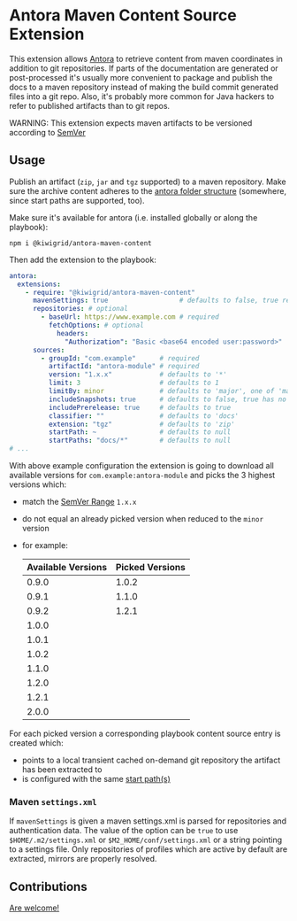 # Antora Maven Content Source Extension

This extension allows [Antora](https://docs.antora.org/antora/3.0/) to retrieve content from maven coordinates in addition to git repositories.
If parts of the documentation are generated or post-processed it's usually more convenient to package and publish the docs to a maven repository instead of making the build commit generated files into a git repo.
Also, it's probably more common for Java hackers to refer to published artifacts than to git repos.

WARNING: This extension expects maven artifacts to be versioned according to [SemVer](https://www.npmjs.com/package/semver)

## Usage

Publish an artifact (`zip`, `jar` and `tgz` supported) to a maven repository. Make sure the archive content adheres to
the [antora folder structure](https://docs.antora.org/antora/3.0/standard-directories/) (somewhere, since start paths
are supported, too).

Make sure it's available for antora (i.e. installed globally or along the playbook):

```shell
npm i @kiwigrid/antora-maven-content
```
Then add the extension to the playbook:

```yaml
antora:
  extensions:
    - require: "@kiwigrid/antora-maven-content"
      mavenSettings: true                  # defaults to false, true resolves to '$HOME/.m2/settings.xml' or '$M2_HOME/conf/settings.xml', a string is taken as is
      repositories: # optional
        - baseUrl: https://www.example.com # required
          fetchOptions: # optional
            headers:
              "Authorization": "Basic <base64 encoded user:password>"
      sources:
        - groupId: "com.example"      # required
          artifactId: "antora-module" # required
          version: "1.x.x"            # defaults to '*'
          limit: 3                    # defaults to 1
          limitBy: minor              # defaults to 'major', one of 'major', 'minor', 'patch', 'any'
          includeSnapshots: true      # defaults to false, true has no effect if includePrerelease is false as SNAPSHOTS are SemVer pre releases
          includePrerelease: true     # defaults to true
          classifier: ""              # defaults to 'docs'
          extension: "tgz"            # defaults to 'zip'
          startPath: ~                # defaults to null
          startPaths: "docs/*"        # defaults to null
# ...
```

With above example configuration the extension is going to download all available versions for `com.example:antora-module` and picks the 3 highest versions which:

* match the [SemVer Range](https://www.npmjs.com/package/semver#user-content-ranges) `1.x.x`
* do not equal an already picked version when reduced to the `minor` version
* for example:

    | Available Versions | Picked Versions |
    | --- | ---
    | 0.9.0 | 1.0.2
    | 0.9.1 | 1.1.0
    | 0.9.2 | 1.2.1
    | 1.0.0 |
    | 1.0.1 |
    | 1.0.2 |
    | 1.1.0 |
    | 1.2.0 |
    | 1.2.1 |
    | 2.0.0 |

For each picked version a corresponding playbook content source entry is created which:

* points to a local transient cached on-demand git repository the artifact has been extracted to
* is configured with the same [start path(s)](https://docs.antora.org/antora/3.0/playbook/content-source-start-paths/)

### Maven `settings.xml`

If `mavenSettings` is given a maven settings.xml is parsed for repositories and authentication data. The value of the
option can be `true` to use `$HOME/.m2/settings.xml` or `$M2_HOME/conf/settings.xml` or a string pointing to a settings
file. Only repositories of profiles which are active by default are extracted, mirrors are properly resolved.

## Contributions

[Are welcome!](CONTRIBUTING.md)
